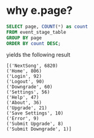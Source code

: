 # why e.page?
```sql
SELECT page, COUNT(*) as count
FROM event_stage_table
GROUP BY page
ORDER BY count DESC;
```

yields the following result

```
[('NextSong', 6820)
('Home', 806)
('Login', 92)
('Logout', 90)
('Downgrade', 60)
('Settings', 56)
('Help', 47)
('About', 36)
('Upgrade', 21)
('Save Settings', 10)
('Error', 9)
('Submit Upgrade', 8)
('Submit Downgrade', 1)]
```